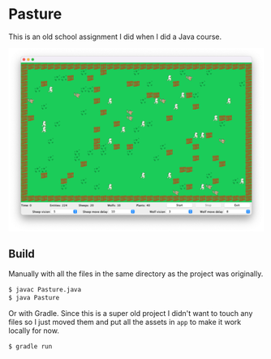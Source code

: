 # Pasture

This is an old school assignment I did when I did a Java course.

![screenshot](./screenshot.png)

## Build

Manually with all the files in the same directory as the project was originally.

```sh
$ javac Pasture.java
$ java Pasture
```

Or with Gradle. Since this is a super old project I didn't want to touch any
files so I just moved them and put all the assets in `app` to make it work
locally for now.

```sh
$ gradle run
```
